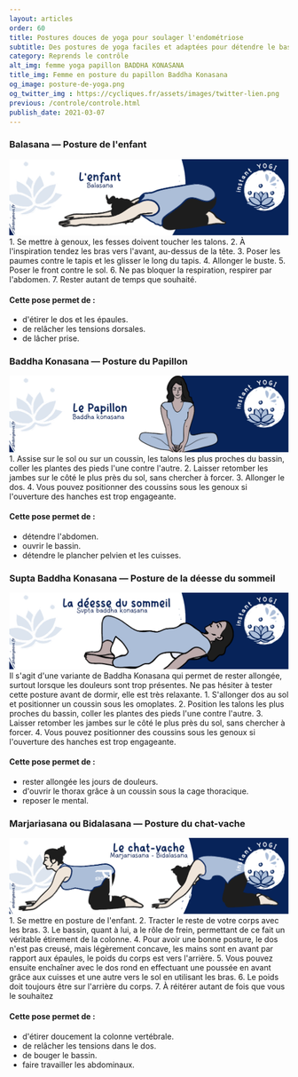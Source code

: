 ```yaml
---
layout: articles
order: 60
title: Postures douces de yoga pour soulager l'endométriose
subtitle: Des postures de yoga faciles et adaptées pour détendre le bassin et l'abdomen.
category: Reprends le contrôle
alt_img: femme yoga papillon BADDHA KONASANA
title_img: Femme en posture du papillon Baddha Konasana
og_image: posture-de-yoga.png
og_twitter_img : https://cycliques.fr/assets/images/twitter-lien.png
previous: /controle/controle.html
publish_date: 2021-03-07
---
```

### Balasana — Posture de l'enfant
<img src="/assets/images/schema/balasana.png" title="posture de l'enfant" alt="Balasana, posture de l'enfant, yoga, endobujo, endométriose, règles" class="img-fluid">
1. Se mettre à genoux, les fesses doivent toucher les talons.
2. À l'inspiration tendez les bras vers l'avant, au-dessus de la tête.
3. Poser les paumes contre le tapis et les glisser le long du tapis.
4. Allonger le buste.
5. Poser le front contre le sol.
6. Ne pas bloquer la respiration, respirer par l'abdomen.
7. Rester autant de temps que souhaité.

#### Cette pose permet de :
- d'étirer le dos et les épaules.
- de relâcher les tensions dorsales.
- de lâcher prise.

### Baddha Konasana — Posture du Papillon
<img src="/assets/images/schema/baddha-konasana.png" title="posture du Papillon" alt="Baddha Konasana, posture du Papillon, yoga, endobujo, endométriose, règles" class="img-fluid">
1. Assise sur le sol ou sur un coussin, les talons les plus proches du bassin, coller les plantes des pieds l'une contre l'autre.
2. Laisser retomber les jambes sur le côté le plus près du sol, sans chercher à forcer.
3. Allonger le dos.
4. Vous pouvez positionner des coussins sous les genoux si l'ouverture des hanches est trop engageante.

#### Cette pose permet de :
- détendre l'abdomen.
- ouvrir le bassin.
- détendre le plancher pelvien et les cuisses.

### Supta Baddha Konasana — Posture de la déesse du sommeil
<img src="/assets/images/schema/supta-baddha-konasana.png" title="posture de la déesse du sommeil" alt="Supta Baddha Konasana, posture de la déesse du sommeil, yoga, endobujo, endométriose, règles" class="img-fluid">
Il s'agit d'une variante de Baddha Konasana qui permet de rester allongée, surtout lorsque les douleurs sont trop présentes. Ne pas hésiter à tester cette posture avant de dormir, elle est très relaxante.
1. S'allonger dos au sol et positionner un coussin sous les omoplates.
2. Position les talons les plus proches du bassin, coller les plantes des pieds l'une contre l'autre.
3. Laisser retomber les jambes sur le côté le plus près du sol, sans chercher à forcer.
4. Vous pouvez positionner des coussins sous les genoux si l'ouverture des hanches est trop engageante.

#### Cette pose permet de :
- rester allongée les jours de douleurs.
- d'ouvrir le thorax grâce à un coussin sous la cage thoracique.
- reposer le mental.

### Marjariasana ou Bidalasana — Posture du chat-vache
<img src="/assets/images/schema/bidalasana.png" title="posture du chat-vache" alt="Bidalasana, Marjariasana, posture du chat-vache, yoga, endobujo, endométriose, règles" class="img-fluid">
1. Se mettre en posture de l'enfant.
2. Tracter le reste de votre corps avec les bras.
3. Le bassin, quant à lui, a le rôle de frein, permettant de ce fait un véritable étirement de la colonne.
4. Pour avoir une bonne posture, le dos n'est pas creusé, mais légèrement concave, les mains sont en avant par rapport aux épaules, le poids du corps est vers l'arrière.
5. Vous pouvez ensuite enchaîner avec le dos rond en effectuant une poussée en avant grâce aux cuisses et une autre vers le sol en utilisant les bras.
6. Le poids doit toujours être sur l'arrière du corps.
7. À réitérer autant de fois que vous le souhaitez

#### Cette pose permet de :
- d'étirer doucement la colonne vertébrale.
- de relâcher les tensions dans le dos.
- de bouger le bassin.
- faire travailler les abdominaux.